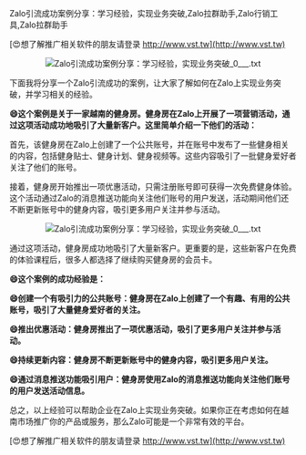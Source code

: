 Zalo引流成功案例分享：学习经验，实现业务突破,Zalo拉群助手,Zalo行销工具,Zalo拉群助手

[😍想了解推广相关软件的朋友请登录 http://www.vst.tw](http://www.vst.tw)

 <center><img src="https://vst.tw/MP4/tuiguang/png/6.png" alt="Zalo引流成功案例分享：学习经验，实现业务突破_0___.txt"></center>

下面我将分享一个Zalo引流成功的案例，让大家了解如何在Zalo上实现业务突破，并学习相关的经验。

**😄这个案例是关于一家越南的健身房。健身房在Zalo上开展了一项营销活动，通过这项活动成功地吸引了大量新客户。这里简单介绍一下他们的活动：**

首先，该健身房在Zalo上创建了一个公共账号，并在账号中发布了一些健身相关的内容，包括健身贴士、健身计划、健身视频等。这些内容吸引了一批健身爱好者关注了他们的账号。

接着，健身房开始推出一项优惠活动，只需注册账号即可获得一次免费健身体验。这个活动通过Zalo的消息推送功能向关注他们账号的用户发送，活动期间他们还不断更新账号中的健身内容，吸引更多用户关注并参与活动。

 <center><img src="https://vst.tw/MP4/tuiguang/png/0.png" alt="Zalo引流成功案例分享：学习经验，实现业务突破_0___.txt"></center>

通过这项活动，健身房成功地吸引了大量新客户。更重要的是，这些新客户在免费的体验课程后，很多人都选择了继续购买健身房的会员卡。

**😄这个案例的成功经验是：**

**😄创建一个有吸引力的公共账号：健身房在Zalo上创建了一个有趣、有用的公共账号，吸引了大量健身爱好者的关注。**

**😄推出优惠活动：健身房推出了一项优惠活动，吸引了更多用户关注并参与活动。**

**😄持续更新内容：健身房不断更新账号中的健身内容，吸引更多用户关注。**

**😄通过消息推送功能吸引用户：健身房使用Zalo的消息推送功能向关注他们账号的用户发送活动信息。**

总之，以上经验可以帮助企业在Zalo上实现业务突破。如果你正在考虑如何在越南市场推广你的产品或服务，那么Zalo可能是一个非常有效的平台。

[😍想了解推广相关软件的朋友请登录 http://www.vst.tw](http://www.vst.tw)



